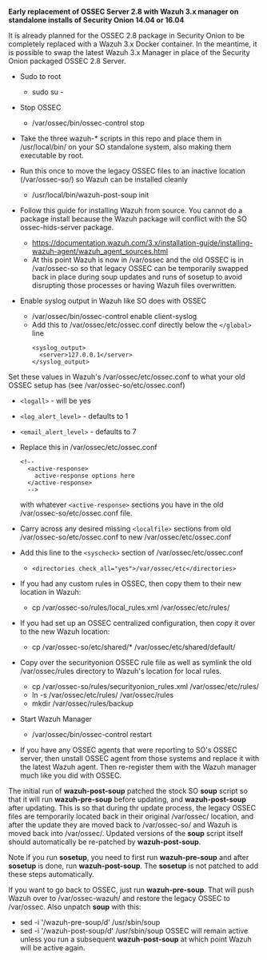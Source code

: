 **Early replacement of OSSEC Server 2.8 with Wazuh 3.x manager on standalone installs of Security Onion 14.04 or 16.04**

It is already planned for the OSSEC 2.8 package in Security Onion to be completely replaced with a Wazuh 3.x Docker container.
In the meantime, it is possible to swap the latest Wazuh 3.x Manager in place of the Security Onion packaged OSSEC 2.8 Server.

* Sudo to root
  * sudo su -

* Stop OSSEC
  * /var/ossec/bin/ossec-control stop

* Take the three wazuh-* scripts in this repo and place them in /usr/local/bin/ on your SO standalone system, also making them executable by root.

* Run this once to move the legacy OSSEC files to an inactive location (/var/ossec-so/) so Wazuh can be installed cleanly
  * /usr/local/bin/wazuh-post-soup init

* Follow this guide for installing Wazuh from source. You cannot do a package install because the Wazuh package will conflict with the SO ossec-hids-server package.
  * https://documentation.wazuh.com/3.x/installation-guide/installing-wazuh-agent/wazuh_agent_sources.html
  * At this point Wazuh is now in /var/ossec and the old OSSEC is in /var/ossec-so so that legacy OSSEC can be temporarily swapped back in place during soup updates and runs of sosetup to avoid disrupting those processes or having Wazuh files overwritten.

* Enable syslog output in Wazuh like SO does with OSSEC
  * /var/ossec/bin/ossec-control enable client-syslog
  * Add this to /var/ossec/etc/ossec.conf directly below the `</global>` line
    ```
    <syslog_output>
      <server>127.0.0.1</server>
    </syslog_output>
    ```
Set these values in Wazuh's /var/ossec/etc/ossec.conf to what your old OSSEC setup has (see /var/ossec-so/etc/ossec.conf)
  * `<logall>` - will be yes
  * `<log_alert_level>` - defaults to 1
  * `<email_alert_level>` - defaults to 7

* Replace this in /var/ossec/etc/ossec.conf 
  ```
  <!--
    <active-response>
      active-response options here
    </active-response>
    -->
  ````
  with whatever `<active-response>` sections you have in the old /var/ossec-so/etc/ossec.conf file.

* Carry across any desired missing `<localfile>` sections from old /var/ossec-so/etc/ossec.conf to new /var/ossec/etc/ossec.conf

* Add this line to the ``<syscheck>`` section of /var/ossec/etc/ossec.conf
  * `<directories check_all="yes">/var/ossec/etc</directories>`

* If you had any custom rules in OSSEC, then copy them to their new location in Wazuh:
  * cp /var/ossec-so/rules/local_rules.xml /var/ossec/etc/rules/

* If you had set up an OSSEC centralized configuration, then copy it over to the new Wazuh location:
  * cp /var/ossec-so/etc/shared/* /var/ossec/etc/shared/default/

* Copy over the securityonion OSSEC rule file as well as symlink the old /var/ossec/rules directory to Wazuh's location for local rules.
  * cp /var/ossec-so/rules/securityonion_rules.xml /var/ossec/etc/rules/
  * ln -s /var/ossec/etc/rules/ /var/ossec/rules
  * mkdir /var/ossec/rules/backup

* Start Wazuh Manager
  * /var/ossec/bin/ossec-control restart

* If you have any OSSEC agents that were reporting to SO's OSSEC server, then unstall OSSEC agent from those systems and replace it with the latest Wazuh agent.  Then re-register them with the Wazuh manager much like you did with OSSEC.

The initial run of **wazuh-post-soup** patched the stock SO **soup** script so that it will run **wazuh-pre-soup** before updating, and **wazuh-post-soup** after updating.  This is so that during thr update process, the legacy OSSEC files are temporarily located back in their original /var/ossec/ location, and after the update  they are moved back to /var/ossec-so/ and Wazuh is moved back into /var/ossec/.  Updated versions of the **soup** script itself should automatically be re-patched by **wazuh-post-soup**.

Note if you run **sosetup**, you need to first run **wazuh-pre-soup** and after **sosetup** is done, run **wazuh-post-soup**.  The **sosetup** is not patched to add these steps automatically.

If you want to go back to OSSEC, just run **wazuh-pre-soup**.  That will push Wazuh over to /var/ossec-wazuh/ and restore the legacy OSSEC to /var/ossec.  Also unpatch **soup** with this:
* sed -i '/wazuh-pre-soup/d' /usr/sbin/soup
* sed -i '/wazuh-post-soup/d' /usr/sbin/soup
OSSEC will remain active unless you run a subsequent **wazuh-post-soup** at which point Wazuh will be active again.
